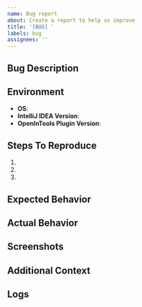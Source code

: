 ```yaml
---
name: Bug report
about: Create a report to help us improve
title: '[BUG] '
labels: bug
assignees: ''
---
```


## Bug Description
<!-- A clear and concise description of what the bug is -->

## Environment
- **OS**: <!-- e.g. macOS 12.6, Windows 11, Ubuntu 22.04 -->
- **IntelliJ IDEA Version**: <!-- e.g. 2023.1.2 -->
- **OpenInTools Plugin Version**: <!-- e.g. 1.0.0 -->

## Steps To Reproduce
1. 
2. 
3. 

## Expected Behavior
<!-- What you expected to happen -->

## Actual Behavior
<!-- What actually happened -->

## Screenshots
<!-- If applicable, add screenshots to help explain your problem -->

## Additional Context
<!-- Add any other context about the problem here -->

## Logs
<!-- If applicable, add relevant logs from the IDE (Help -> Show Log in Explorer/Finder) --> 